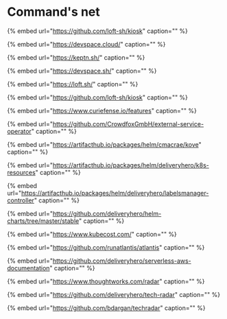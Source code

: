 # Command's net

{% embed url="https://github.com/loft-sh/kiosk" caption="" %}

{% embed url="https://devspace.cloud/" caption="" %}

{% embed url="https://keptn.sh/" caption="" %}

{% embed url="https://devspace.sh/" caption="" %}

{% embed url="https://loft.sh/" caption="" %}

{% embed url="https://github.com/loft-sh/kiosk" caption="" %}

{% embed url="https://www.curiefense.io/features" caption="" %}

{% embed url="https://github.com/CrowdfoxGmbH/external-service-operator" caption="" %}

{% embed url="https://artifacthub.io/packages/helm/cmacrae/kove" caption="" %}

{% embed url="https://artifacthub.io/packages/helm/deliveryhero/k8s-resources" caption="" %}

{% embed url="https://artifacthub.io/packages/helm/deliveryhero/labelsmanager-controller" caption="" %}

{% embed url="https://github.com/deliveryhero/helm-charts/tree/master/stable" caption="" %}

{% embed url="https://www.kubecost.com/" caption="" %}

{% embed url="https://github.com/runatlantis/atlantis" caption="" %}

{% embed url="https://github.com/deliveryhero/serverless-aws-documentation" caption="" %}

{% embed url="https://www.thoughtworks.com/radar" caption="" %}

{% embed url="https://github.com/deliveryhero/tech-radar" caption="" %}

{% embed url="https://github.com/bdargan/techradar" caption="" %}

